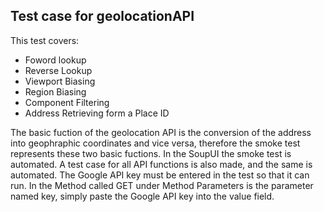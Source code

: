 ## Test case for geolocationAPI

This test covers:

 - Foword lookup 
 - Reverse Lookup
 - Viewport Biasing
 - Region Biasing
 - Component Filtering
 - Address Retrieving form a Place ID

The basic fuction of the geolocation API is the conversion of the address into geophraphic coordinates and vice versa, therefore the smoke test represents these two basic fuctions.
In the SoupUI the smoke test is automated.
A test case for all API functions is also made, and the same is automated.
The Google API key must be entered in the test so that it can run.
In the Method called GET under Method Parameters is the parameter named key, simply paste the Google API key into the value field.